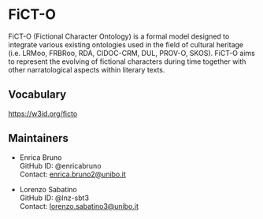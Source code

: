# FiCT-O 
FiCT-O (Fictional Character Ontology) is a formal model designed to integrate various existing ontologies used in the field of cultural heritage (i.e. LRMoo, FRBRoo, RDA, CIDOC-CRM, DUL, PROV-O, SKOS). FiCT-O aims to represent the evolving of fictional characters during time together with other narratological aspects within literary texts. 

## Vocabulary
https://w3id.org/ficto

## Maintainers

- Enrica Bruno <br>
GitHub ID: @enricabruno <br>
Contact: enrica.bruno2@unibo.it

- Lorenzo Sabatino <br>
GitHub ID: @lnz-sbt3 <br>
Contact: lorenzo.sabatino3@unibo.it
